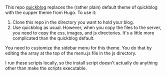 This repo [quickblog](https://github.com/bachmeil/quickblog) replaces the (rather plain) default
theme of quickblog with the cupper theme from Hugo. To use it:

1. Clone this repo in the directory you want to hold your blog.
2. Use quickblog as usual. However, when you copy the files to the server,
    you need to copy the css, images, and js directories. It's a little
    more complicated than the quickblog default.

You need to customize the sidebar menu for this theme. You do that by
editing the array at the top of the menu.js file in the js directory.

I run these scripts locally, so the install script doesn't actually do
anything other than make the scripts executable.
